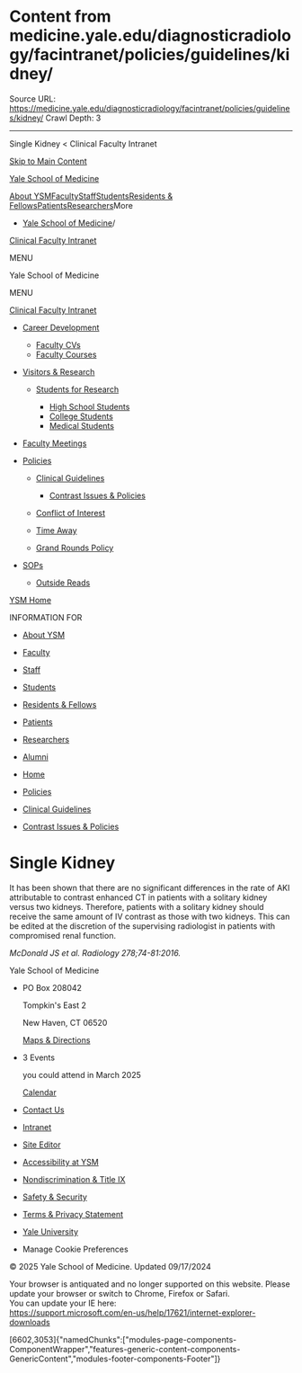 # Content from medicine.yale.edu/diagnosticradiology/facintranet/policies/guidelines/kidney/

Source URL: https://medicine.yale.edu/diagnosticradiology/facintranet/policies/guidelines/kidney/
Crawl Depth: 3

---

Single Kidney < Clinical Faculty Intranet 










[Skip to Main Content](#page-container)

[Yale School of Medicine](/)

[About YSM](/ysm/about/)[Faculty](/ysm/faculty/)[Staff](/ysm/myysm/)[Students](/ysm/edu/)[Residents & Fellows](/ysm/edu/residency-fellowships/)[Patients](https://yalemedicine.org)[Researchers](/ysm/research/)More

* [Yale School of Medicine](/)/

[Clinical Faculty Intranet](/diagnosticradiology/facintranet) 

MENU

Yale School of Medicine

MENU

[Clinical Faculty Intranet](/diagnosticradiology/facintranet)

* [Career Development](/diagnosticradiology/facintranet/development)

  + [Faculty CVs](/diagnosticradiology/facintranet/development/cv)
  + [Faculty Courses](/diagnosticradiology/facintranet/development/courses)
* [Visitors & Research](/diagnosticradiology/facintranet/volunteers)

  + [Students for Research](/diagnosticradiology/facintranet/volunteers/studentsforresearch)

    - [High School Students](/diagnosticradiology/facintranet/volunteers/studentsforresearch/highschoolstudents)
    - [College Students](/diagnosticradiology/facintranet/volunteers/studentsforresearch/collegestundentsresearch)
    - [Medical Students](/diagnosticradiology/facintranet/volunteers/studentsforresearch/medstudentsforresearch)

* [Faculty Meetings](/diagnosticradiology/facintranet/meetings)

* [Policies](/diagnosticradiology/facintranet/policies)

  + [Clinical Guidelines](/diagnosticradiology/facintranet/policies/guidelines)

    - [Contrast Issues & Policies](/diagnosticradiology/facintranet/policies/guidelines/contrast)
  + [Conflict of Interest](/diagnosticradiology/facintranet/policies/coi)
  + [Time Away](/diagnosticradiology/facintranet/policies/timeaway)
  + [Grand Rounds Policy](/diagnosticradiology/facintranet/policies/grandroundsexpenses)

* [SOPs](/diagnosticradiology/facintranet/sops)

  + [Outside Reads](/diagnosticradiology/facintranet/sops/outsidereads)

[YSM Home](/ysm)

INFORMATION FOR

* [About YSM](/ysm/about/)
* [Faculty](/ysm/faculty/)
* [Staff](/ysm/myysm/)
* [Students](/ysm/edu/)
* [Residents & Fellows](/ysm/edu/residency-fellowships/)
* [Patients](https://yalemedicine.org)
* [Researchers](/ysm/research/)
* [Alumni](/ysm/alumni/)

* [Home](/diagnosticradiology/facintranet)
* [Policies](/diagnosticradiology/facintranet/policies)
* [Clinical Guidelines](/diagnosticradiology/facintranet/policies/guidelines)

* [Contrast Issues & Policies](/diagnosticradiology/facintranet/policies/guidelines/contrast)

# Single Kidney

It has been shown that there are no significant differences in the rate of AKI attributable to contrast enhanced CT in patients with a solitary kidney versus two kidneys. Therefore, patients with a solitary kidney should receive the same amount of IV contrast as those with two kidneys. This can be edited at the discretion of the supervising radiologist in patients with compromised renal function.

*McDonald JS et al. Radiology 278;74-81:2016.*

Yale School of Medicine

* PO Box 208042

  Tompkin's East 2

  New Haven, CT 06520

  [Maps & Directions](https://medicine.yale.edu/maps/)
* 3 Events

  you could attend in March 2025

  [Calendar](https://medicine.yale.edu/calendar/)
* [Contact Us](/bioimaging/contact/)

* [Intranet](/intranet)
* [Site Editor](mailto:ysm.editor@yale.edu)
* [Accessibility at YSM](/accessibility/)
* [Nondiscrimination & Title IX](/myysm/personal-resources/diversity-equity-inclusion/)
* [Safety & Security](/myysm/personal-resources/safety-security-resources/)
* [Terms & Privacy Statement](/ysm/privacy)
* [Yale University](https://yale.edu)
* Manage Cookie Preferences

© 2025 Yale School of Medicine. Updated 09/17/2024

Your browser is antiquated and no longer supported on this website. Please update your browser or switch to Chrome, Firefox or Safari.   
You can update your IE here:   
<https://support.microsoft.com/en-us/help/17621/internet-explorer-downloads>


[6602,3053]{"namedChunks":["modules-page-components-ComponentWrapper","features-generic-content-components-GenericContent","modules-footer-components-Footer"]}